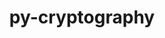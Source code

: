 ---
title: "py-cryptography"
layout: cache
categories: [package, develop-2024-01-14]
meta: {"versions": ["38.0.1", "41.0.3"], "compilers": ["gcc@=11.4.0", "gcc@=7.5.0", "gcc@=9.4.0", "oneapi@=2023.2.0"], "oss": ["ubuntu18.04", "ubuntu20.04"], "platforms": ["linux"], "targets": ["neoverse_v1", "ppc64le", "x86_64_v3"], "stacks": ["e4s", "e4s-neoverse_v1", "e4s-oneapi", "e4s-power", "radiuss", "root"], "num_specs": 5, "num_specs_by_stack": {"radiuss": 1, "root": 5, "e4s-neoverse_v1": 1, "e4s-power": 1, "e4s": 1, "e4s-oneapi": 1}}
spec_details: [{"hash": "uieist4bwselcdu3x53dyhrp5hmagcsr", "compiler": "gcc@=7.5.0", "versions": ["41.0.3"], "os": "ubuntu18.04", "platform": "linux", "target": "x86_64_v3", "variants": ["build_system=python_pip"], "stacks": ["radiuss", "root"], "size": "-", "tarball": "https://binaries.spack.io/releases/develop-2024-01-14/build_cache/linux-ubuntu18.04-x86_64_v3/gcc-7.5.0/py-cryptography-41.0.3/linux-ubuntu18.04-x86_64_v3-gcc-7.5.0-py-cryptography-41.0.3-uieist4bwselcdu3x53dyhrp5hmagcsr.spack"}, {"hash": "ox4iauz4o7aylienlvliqdh27bdfs2s4", "compiler": "gcc@=11.4.0", "versions": ["41.0.3"], "os": "ubuntu20.04", "platform": "linux", "target": "neoverse_v1", "variants": ["build_system=python_pip"], "stacks": ["root", "e4s-neoverse_v1"], "size": "-", "tarball": "https://binaries.spack.io/releases/develop-2024-01-14/build_cache/linux-ubuntu20.04-neoverse_v1/gcc-11.4.0/py-cryptography-41.0.3/linux-ubuntu20.04-neoverse_v1-gcc-11.4.0-py-cryptography-41.0.3-ox4iauz4o7aylienlvliqdh27bdfs2s4.spack"}, {"hash": "ohpm3xracov63hq33tpyanxdftz5svap", "compiler": "gcc@=9.4.0", "versions": ["41.0.3"], "os": "ubuntu20.04", "platform": "linux", "target": "ppc64le", "variants": ["build_system=python_pip"], "stacks": ["e4s-power", "root"], "size": "-", "tarball": "https://binaries.spack.io/releases/develop-2024-01-14/build_cache/linux-ubuntu20.04-ppc64le/gcc-9.4.0/py-cryptography-41.0.3/linux-ubuntu20.04-ppc64le-gcc-9.4.0-py-cryptography-41.0.3-ohpm3xracov63hq33tpyanxdftz5svap.spack"}, {"hash": "p43ixb6ouy5bwf4ctmip2r2uh4kaefne", "compiler": "gcc@=11.4.0", "versions": ["41.0.3"], "os": "ubuntu20.04", "platform": "linux", "target": "x86_64_v3", "variants": ["build_system=python_pip"], "stacks": ["e4s", "root"], "size": "-", "tarball": "https://binaries.spack.io/releases/develop-2024-01-14/build_cache/linux-ubuntu20.04-x86_64_v3/gcc-11.4.0/py-cryptography-41.0.3/linux-ubuntu20.04-x86_64_v3-gcc-11.4.0-py-cryptography-41.0.3-p43ixb6ouy5bwf4ctmip2r2uh4kaefne.spack"}, {"hash": "kva5zfawtpap3yhjqfvdyr7botcvz4b4", "compiler": "oneapi@=2023.2.0", "versions": ["38.0.1"], "os": "ubuntu20.04", "platform": "linux", "target": "x86_64_v3", "variants": ["build_system=python_pip"], "stacks": ["root", "e4s-oneapi"], "size": "-", "tarball": "https://binaries.spack.io/releases/develop-2024-01-14/build_cache/linux-ubuntu20.04-x86_64_v3/oneapi-2023.2.0/py-cryptography-38.0.1/linux-ubuntu20.04-x86_64_v3-oneapi-2023.2.0-py-cryptography-38.0.1-kva5zfawtpap3yhjqfvdyr7botcvz4b4.spack"}]
---